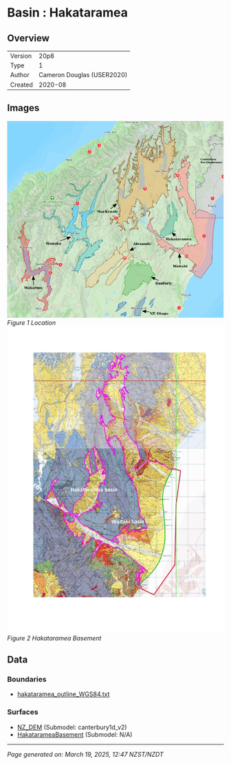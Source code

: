 # Basin : Hakataramea

## Overview
|         |                     |
|---------|---------------------|
| Version | 20p8           |
| Type    | 1        |
| Author  | Cameron Douglas (USER2020)            |
| Created | 2020-08           |


## Images
![](../images/basins/SI_mid.png)
*Figure 1 Location*
![](../images/basins/waitaki_hakataramea_outline.jpg)
*Figure 2 Hakataramea Basement*

## Data
### Boundaries
- [hakataramea_outline_WGS84.txt](../../velocity_modelling/Data/USER20_BASINS/hakataramea_outline_WGS84.txt)

### Surfaces
- [NZ_DEM](../../velocity_modelling/Data/DEM/NZ_DEM_HD.in) (Submodel: canterbury1d_v2)
- [HakatarameaBasement](../../velocity_modelling/Data/USER20_BASINS/wai-hak_WGS84.in) (Submodel: N/A)

---
*Page generated on: March 19, 2025, 12:47 NZST/NZDT*
